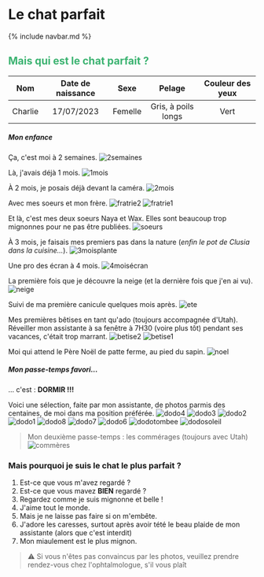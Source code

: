 # Le chat parfait

{% include navbar.md %}

<h2>
  <span style="color:MediumSeaGreen">Mais qui est le chat parfait ?</span>
</h2>

| Nom      | Date de naissance | Sexe | Pelage | Couleur des yeux |
|:-----:| :-----:| :-----: | :------: | :-----: |
| Charlie | 17/07/2023 | Femelle | Gris, à poils longs | Vert |

##### Mon enfance
Ça, c'est moi à 2 semaines.
![2semaines](https://github.com/user-attachments/assets/c73c37e7-f226-43ef-893b-9c3526daf43b)

Là, j'avais déjà 1 mois.
![1mois](https://github.com/user-attachments/assets/ed4efc1e-0a32-4c8a-90c2-312d1dbdbae5)

À 2 mois, je posais déjà devant la caméra.
![2mois](https://github.com/user-attachments/assets/b3d14089-2936-4a00-bd37-5abe53358216)

Avec mes soeurs et mon frère.
![fratrie2](https://github.com/user-attachments/assets/c9bf2145-cfca-48bb-ac3f-ec86287c003f)
![fratrie1](https://github.com/user-attachments/assets/51e292ee-fbce-4eb3-991e-2b3f39b831fb)

Et là, c'est mes deux soeurs Naya et Wax. Elles sont beaucoup trop mignonnes pour ne pas être publiées.
![soeurs](https://github.com/user-attachments/assets/080f922e-1748-4195-a899-b512c1c18a03)

À 3 mois, je faisais mes premiers pas dans la nature (*enfin le pot de Clusia dans la cuisine...*).
![3moisplante](https://github.com/user-attachments/assets/f7844c45-df2c-48dc-a27c-f5acb85a45b1)

Une pro des écran à 4 mois. 
![4moisécran](https://github.com/user-attachments/assets/072b1438-a1b5-4966-8b75-355882df4f72)

La première fois que je découvre la neige (et la dernière fois que j'en ai vu).
![neige](https://github.com/user-attachments/assets/e14bf2b9-089e-4d3f-92db-132a87682a2c)

Suivi de ma première canicule quelques mois après.
![ete](https://github.com/user-attachments/assets/544761a4-4c78-4b91-8df6-0227909f9828)

Mes premières bêtises en tant qu'ado (toujours accompagnée d'Utah). Réveiller mon assistante à sa fenêtre à 7H30 (voire plus tôt) pendant ses vacances, c'était trop marrant.
![betise2](https://github.com/user-attachments/assets/99eb90a7-5418-4cea-8e45-19c82dd74dea)
![betise1](https://github.com/user-attachments/assets/047dff4e-1490-4481-9427-9c2fb574171a)

Moi qui attend le Père Noël de patte ferme, au pied du sapin.
![noel](https://github.com/user-attachments/assets/22378dc8-42c8-4cf3-a7f6-b6a98df86766)

##### **Mon passe-temps favori...**
... c'est : **DORMIR !!!**

Voici une sélection, faite par mon assistante, de photos parmis des centaines, de moi dans ma position préférée.
![dodo4](https://github.com/user-attachments/assets/ffaa2bbf-1319-4de8-a430-53a40511dad3)
![dodo3](https://github.com/user-attachments/assets/8c57f32e-c988-4f6a-b554-9de5ab61cc84)
![dodo2](https://github.com/user-attachments/assets/74dd181e-2889-4276-a102-ef0551ed2630)
![dodo1](https://github.com/user-attachments/assets/65fddb26-61bb-4cd3-b399-5759c401b496)
![dodo8](https://github.com/user-attachments/assets/c9863758-d783-4844-bd90-c79d3802ce22)
![dodo7](https://github.com/user-attachments/assets/a2c9d10d-372d-42df-b9a7-dec9238c5d97)
![dodo6](https://github.com/user-attachments/assets/47d135f7-a7e1-4c21-8929-5a3aba32bad1)
![dodotombee](https://github.com/user-attachments/assets/57d307cd-8ace-4e81-bbe7-bf83e8ca231d)
![dodosoleil](https://github.com/user-attachments/assets/b03ab6db-3aac-40c5-a262-1fa7e3231b47)

> Mon deuxième passe-temps : les commérages (toujours avec Utah)
![commères](https://github.com/user-attachments/assets/9a17c483-597d-4a0f-9488-b80dad964e92)


### **Mais pourquoi je suis le chat le plus parfait ?**

1. Est-ce que vous m'avez regardé ?
2. Est-ce que vous mavez **BIEN** regardé ?
3. Regardez comme je suis mignonne et belle !
4. J'aime tout le monde.
5. Mais je ne laisse pas faire si on m'embête.
6. J'adore les caresses, surtout après avoir tété le beau plaide de mon assistante (alors que c'est interdit)
7. Mon miaulement est le plus mignon.

> ⚠️ Si vous n'êtes pas convaincus par les photos, veuillez prendre rendez-vous chez l'ophtalmologue, s'il vous plaît
